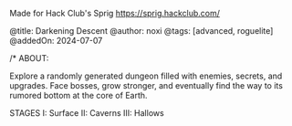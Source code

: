 Made for Hack Club's Sprig
https://sprig.hackclub.com/


@title: Darkening Descent
@author: noxi
@tags: [advanced, roguelite]
@addedOn: 2024-07-07


/* ABOUT:

Explore a randomly generated dungeon filled with enemies, secrets, and upgrades. Face bosses, grow stronger, and eventually find the way to its rumored bottom at the core of Earth.

STAGES
I: Surface
II: Caverns
III: Hallows
